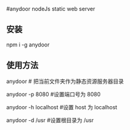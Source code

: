 #anydoor
nodeJs static web server

## 安装

npm i -g anydoor

## 使用方法

anydoor # 把当前文件夹作为静态资源服务器目录

anydoor -p 8080 #设置端口号为 8080

anydoor -h localhost #设置 host 为 localhost

anydoor -d /usr #设置根目录为 /usr
